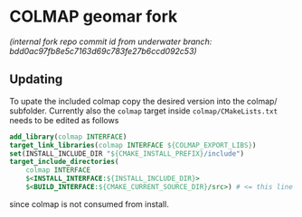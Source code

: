 # COLMAP geomar fork
_(internal fork repo commit id from underwater branch: bdd0ac97fb8e5c7163d69c783fe27b6ccd092c53)_
## Updating
To upate the included colmap copy the desired version into the colmap/ subfolder.
Currently also the `colmap` target inside `colmap/CMakeLists.txt` needs to be edited as follows
```cmake
add_library(colmap INTERFACE)
target_link_libraries(colmap INTERFACE ${COLMAP_EXPORT_LIBS})
set(INSTALL_INCLUDE_DIR "${CMAKE_INSTALL_PREFIX}/include")
target_include_directories(
    colmap INTERFACE 
    $<INSTALL_INTERFACE:${INSTALL_INCLUDE_DIR}>
    $<BUILD_INTERFACE:${CMAKE_CURRENT_SOURCE_DIR}/src>) # <= this line is added
```
since colmap is not consumed from install.